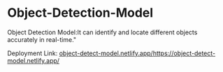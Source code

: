 # Object-Detection-Model
Object Detection Model:It can identify and locate different objects accurately in real-time."

Deployment Link: [object-detect-model.netlify.app/](https://object-detect-model.netlify.app/)https://object-detect-model.netlify.app/
